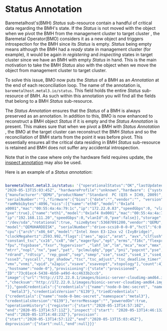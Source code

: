 # Status Annotation

Baremetalhost's(BMH) _Status_ sub-resource contain a handful of critical data
regarding the BMH's state. If the _Status_ is not moved with the object when we
pivot the BMH from the management cluster to target cluster , the
Baremetal Operator(BMO) considers it as a new object and triggers introspection
for the BMH since its _Status_ is empty. _Status_ being empty means although the
 BMH had a _ready_ state in management cluster (for example), it would be again
 in _registering_ and _inspecting_ states in target cluster since we have an
 BMH with empty _Status_ in hand. This is the
main motivation to take the BMH _Status_ also with the object when we move the
object from management cluster to target cluster.

To solve this issue, BMO now puts the _Status_ of a BMH as an _Annotation_ at
the end of each reconciliation loop. The name of the annotation is,
`baremetalhost.metal3.io/status`. This field holds the entire _Status_
sub-resource of BMH. As such within this annotation you will find all the fields
that belong to a BMH _Status_ sub-resource.

The _Status Annotation_ ensures that the _Status_ of a BMH is always preserved
as an annotation. In addition to this, BMO is now enhanced to reconstruct a BMH
object _Status_ if it is empty and the _Status Annotation_ is present.
This makes sure that  when we pivot a BMH with  _Status Annotation_ ,
the BMO at the target cluster can reconstruct the BMH _Status_ and so the
reconciliation of BMH starts from the point it was before pivot. This
essentially ensures all the critical data residing in BMH _Status_ sub-resource
is retained and BMH does not suffer any accidental introspection.

Note that in the case where only the hardware field requires update, the
[inspect annotation](inspectAnnotation.md) may also be used.

Here is an example of a _Status annotation_:

```yaml

baremetalhost.metal3.io/status: '{"operationalStatus":"OK","lastUpdated":
"2020-05-13T15:03:45Z", "hardwareProfile":"unknown","hardware": {"systemVendor":
{"manufacturer":"QEMU","productName":"Standard  PC (Q35 + ICH9, 2009)",
"serialNumber":""},"firmware":{"bios":{"date":"","vendor":"", "version":""}},
"ramMebibytes":4096,"nics":[{"name":"eth0","model":"0x1af4
x0001","mac":"00:55:4a:4a:79:1c","ip":"172.22.0.83","speedGbps":0, "vlanId":0,
"pxe":true},{"name":"eth1","model":"0x1af4 0x0001","mac":"00:55:4a:4a:79:1e",
"ip":"192.168.111.20","speedGbps":0,"vlanId":0,"pxe":false}],"storage":[{ "name"
:"/dev/sda","rotational":true, "sizeBytes":53687091200,"vendor":"QEMU",
"model":"QEMUHARDDISK", "serialNumber":"drive-scsi0-0-0-0","hctl":"6:0:0:0"}],
"cpu":{"arch":"x86_64","model":"Intel Xeon E3-12xx v2 (IvyBridge)",
"clockMegahertz":2593.992,"flags":["aes","apic","arat", "avx","clflush","cmov",
"constant_tsc","cx16","cx8","de","eagerfpu","ept","erms","f16c","flexpriority",
"fpu","fsgsbase","fxsr","hypervisor" ,"lahf_lm","lm","mca","mce","mmx","msr",
"mtrr","nopl","nx","pae","pat", "pclmulqdq","pge","pni","popcnt","pse","pse36",
"rdrand","rdtscp", "rep_good","sep","smep","sse","sse2","sse4_1","sse4_2",
"ssse3","syscall","tpr_shadow","tsc","tsc_adjust","tsc_deadline_timer","vme",
"vmx","vnmi","vpid","x2apic","xsave","xsaveopt","xtopology"],"count":4}
,"hostname":"node-0"},"provisioning":{"state":"provisioned",
"ID":"73c01ec4-5438-4b50-a49d-4cc4633b2ccb",
"image":{"url":"http://172.22.0.1/images/bionic-server-cloudimg-amd64.img
","checksum":"http://172.22.0.1/images/bionic-server-cloudimg-amd64.img.md5sum
"}},"goodCredentials":{"credentials":{"name":"node-0-bmc-secret", "namespace":
  "metal3"},"credentialsVersion":"6139"},"triedCredentials":
{"credentials":{"name":"node-0-bmc-secret","namespace":"metal3"},
"credentialsVersion":"6139"},"errorMessage":"","poweredOn":true,
"operationHistory":{"register":{"start":"2020-05-13T14:57:10Z",
"end":"2020-05-13T14:57:11Z"},"inspect":{"start": "2020-05-13T14:46:13Z",
"end":"2020-05-13T14:48:23Z"},"provision":
{"start":"2020-05-13T14:57:12Z","end":"2020-05-13T15:03:45Z"},
deprovision":{"start":null,"end":null}}}'

```
